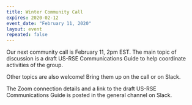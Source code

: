 ```yaml
---
title: Winter Community Call
expires: 2020-02-12
event_date: "February 11, 2020"
layout: event
repeated: false
---
```


Our next community call is February 11, 2pm EST.  The main topic of discussion is a draft US-RSE Communications Guide to help coordinate activities of the group.  

Other topics are also welcome!  Bring them up on the call or on Slack.

The Zoom connection details and a link to the draft US-RSE Communications Guide is posted in the general channel on Slack.   
